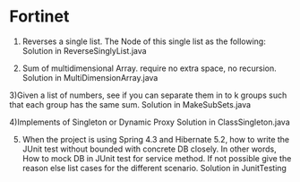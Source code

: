 # Fortinet

1) Reverses a single list.  The Node of this single list as the following:
Solution in ReverseSinglyList.java

2) Sum of multidimensional Array. require no extra space, no recursion. 
Solution in MultiDimensionArray.java

3)Given a list of numbers, see if you can separate them in to k groups such that each group has the same sum. 
Solution in MakeSubSets.java

4)Implements of  Singleton or Dynamic Proxy
Solution in ClassSingleton.java

5) When the project is using Spring 4.3  and Hibernate 5.2, how to write the JUnit test without bounded with concrete DB closely. In other words, How to mock DB in JUnit test for service method.  If not possible give the reason else list cases for the different scenario. 
Solution in JunitTesting
